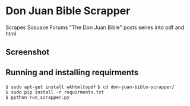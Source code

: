 # Don Juan Bible Scrapper
Scrapes Sosuave Forums "The Don Juan Bible" posts series into pdf and html


## Screenshot


## Running and installing requirments

`$ sudo apt-get install wkhtmltopdf` 
`$ cd don-juan-bible-scrapper/`  
`$ sudo pip install -r requirments.txt`  
`$ python run_scrapper.py`  

